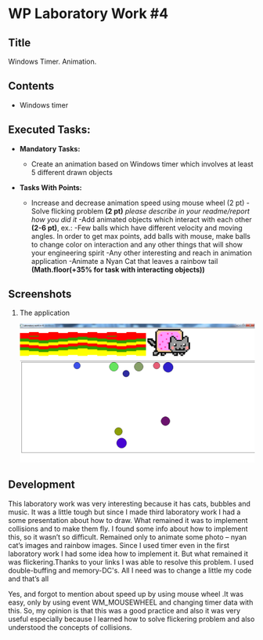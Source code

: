 # WP Laboratory Work #4

## Title

Windows Timer. Animation.

## Contents

  * Windows timer


## Executed Tasks:
  - **Mandatory Tasks:**
    - Create an animation based on Windows timer which involves at least 5 different drawn objects

  - **Tasks With Points:**
    - Increase and decrease animation speed using mouse wheel (2 pt)
    -Solve flicking problem **(2 pt)** _please describe in your readme/report how you did it_
    -Add animated objects which interact with each other **(2-6 pt)**, ex.:
    -Few balls which have different velocity and moving angles. In order to get max points, add balls with mouse, make          balls to change color on interaction and any other things that will show your engineering spirit
    -Any other interesting and reach in animation application
    -Animate a Nyan Cat that leaves a rainbow tail **(Math.floor(+35% for task with interacting objects))**
  


## Screenshots

1. The application

    ![Screenshot1](https://raw.githubusercontent.com/TUM-FAF/FAF-121-Gaitur-Iurie/master/WP/Lab%234/screen.png)



## Development
This laboratory work was very interesting because it has cats, bubbles and music.
It was a little tough but since I made third laboratory work I had a some presentation about how to draw. What remained it was to implement collisions and to make them fly. I found some info about how to implement this, so it wasn’t so difficult.
Remained only to animate some photo – nyan cat’s images and rainbow images. Since I used timer even in the first laboratory work I had some idea how to implement it.
But what remained it was flickering.Thanks to your links I was able to resolve this problem.
I used double-buffing and memory-DC's. All I need was to change a little my code and that’s all

Yes, and forgot to mention about speed up by using mouse wheel .It was easy, only by using event WM_MOUSEWHEEL and changing timer data with this.
So, my opinion is that this was a good practice and also it was very useful especially because I learned how to solve flickering problem and also understood the concepts of collisions.


 
